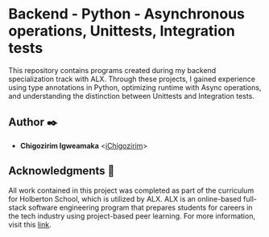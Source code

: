 # Backend - Python - Asynchronous operations, Unittests, Integration tests
This repository contains programs created during my backend specialization track with ALX. Through these projects, I gained experience using type annotations in Python, optimizing runtime with Async operations, and understanding the distinction between Unittests and Integration tests.

## Author :black_nib:
- **Chigozirim Igweamaka** <[iChigozirim](https://github.com/iChigozirim)>

## Acknowledgments :raised_hands:

All work contained in this project was completed as part of the curriculum for Holberton School, which is utilized by ALX. ALX is an online-based full-stack software engineering program that prepares students for careers in the tech industry using project-based peer learning. For more information, visit this [link](https://www.alxafrica.com/software-engineering).
